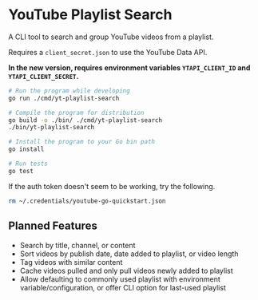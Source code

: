 # YouTube Playlist Search

A CLI tool to search and group YouTube videos from a playlist.

Requires a `client_secret.json` to use the YouTube Data API.

**In the new version, requires environment variables `YTAPI_CLIENT_ID` and `YTAPI_CLIENT_SECRET`.**

```sh
# Run the program while developing
go run ./cmd/yt-playlist-search

# Compile the program for distribution
go build -o ./bin/ ./cmd/yt-playlist-search
./bin/yt-playlist-search

# Install the program to your Go bin path
go install

# Run tests
go test
```

If the auth token doesn't seem to be working, try the following.

```sh
rm ~/.credentials/youtube-go-quickstart.json
```

## Planned Features

* Search by title, channel, or content
* Sort videos by publish date, date added to playlist, or video length
* Tag videos with similar content
* Cache videos pulled and only pull videos newly added to playlist
* Allow defaulting to commonly used playlist with environment variable/configuration, or offer CLI option for last-used playlist
